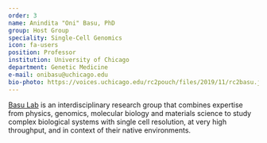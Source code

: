 ```yaml
---
order: 3
name: Anindita "Oni" Basu, PhD
group: Host Group
speciality: Single-Cell Genomics
icon: fa-users
position: Professor
institution: University of Chicago
department: Genetic Medicine
e-mail: onibasu@uchicago.edu
bio-photo: https://voices.uchicago.edu/rc2pouch/files/2019/11/rc2basu.jpg
---
```


[Basu Lab](https://wordpress.uchospitals.edu/basu-lab/) is an interdisciplinary research group that combines expertise from physics, genomics, molecular biology and materials science to study complex biological systems with single cell resolution, at very high throughput, and in context of their native environments.
